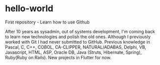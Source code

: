 # hello-world
First repository - Learn how to use Github

After 10 years as sysadmin, out of systems development, I'm coming back to learn new technologies and polish the old ones. Although I previously worked with Git I had never submitted to GitHub. Previous knowledge in Pascal, C, C++, COBOL, CA-CLIPPER, NATURAL/ADABAS, Delphi, VB, Javascript, HTML, ASP, Oracle DB, Java (Struts, Hibernate, Spring), Ruby(Ruby on Rails). New projects in Flutter for now.
